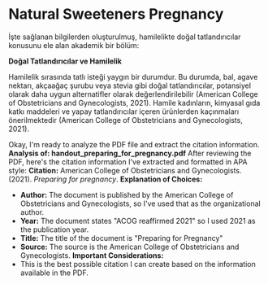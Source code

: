 # Natural Sweeteners Pregnancy

İşte sağlanan bilgilerden oluşturulmuş, hamilelikte doğal tatlandırıcılar konusunu ele alan akademik bir bölüm:

**Doğal Tatlandırıcılar ve Hamilelik**

Hamilelik sırasında tatlı isteği yaygın bir durumdur. Bu durumda, bal, agave nektarı, akçaağaç şurubu veya stevia gibi doğal tatlandırıcılar, potansiyel olarak daha uygun alternatifler olarak değerlendirilebilir (American College of Obstetricians and Gynecologists, 2021). Hamile kadınların, kimyasal gıda katkı maddeleri ve yapay tatlandırıcılar içeren ürünlerden kaçınmaları önerilmektedir (American College of Obstetricians and Gynecologists, 2021).



<!-- CITATIONS_START -->
Okay, I'm ready to analyze the PDF file and extract the citation information.
**Analysis of: handout_preparing_for_pregnancy.pdf**
After reviewing the PDF, here's the citation information I've extracted and formatted in APA style:
**Citation:**
American College of Obstetricians and Gynecologists. (2021). *Preparing for pregnancy*.
**Explanation of Choices:**
*   **Author:** The document is published by the American College of Obstetricians and Gynecologists, so I've used that as the organizational author.
*   **Year:** The document states "ACOG reaffirmed 2021" so I used 2021 as the publication year.
*   **Title:** The title of the document is "Preparing for Pregnancy"
*   **Source:** The source is the American College of Obstetricians and Gynecologists.
**Important Considerations:**
*   This is the best possible citation I can create based on the information available in the PDF.
<!-- CITATIONS_END -->
